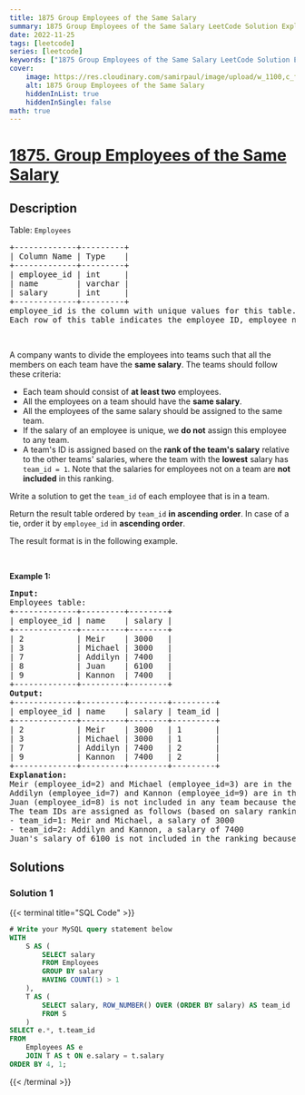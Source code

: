 ```yaml
---
title: 1875 Group Employees of the Same Salary
summary: 1875 Group Employees of the Same Salary LeetCode Solution Explained
date: 2022-11-25
tags: [leetcode]
series: [leetcode]
keywords: ["1875 Group Employees of the Same Salary LeetCode Solution Explained in all languages", "1875 Group Employees of the Same Salary", "LeetCode", "leetcode solution in Python3 C++ Java Go PHP Ruby Swift TypeScript Rust C# JavaScript C", "GeeksforGeeks", "InterviewBit", "Coding Ninjas", "HackerRank", "HackerEarth", "CodeChef", "TopCoder", "AlgoExpert", "freeCodeCamp", "Codeforces", "GitHub", "AtCoder", "Samir Paul"]
cover:
    image: https://res.cloudinary.com/samirpaul/image/upload/w_1100,c_fit,co_rgb:FFFFFF,l_text:Arial_75_bold:1875 Group Employees of the Same Salary - Solution Explained/problem-solving.webp
    alt: 1875 Group Employees of the Same Salary
    hiddenInList: true
    hiddenInSingle: false
math: true
---
```



# [1875. Group Employees of the Same Salary](https://leetcode.com/problems/group-employees-of-the-same-salary)


## Description

<p>Table: <code>Employees</code></p>

<pre>
+-------------+---------+
| Column Name | Type    |
+-------------+---------+
| employee_id | int     |
| name        | varchar |
| salary      | int     |
+-------------+---------+
employee_id is the column with unique values for this table.
Each row of this table indicates the employee ID, employee name, and salary.
</pre>

<p>&nbsp;</p>

<p>A company wants to divide the employees into teams such that all the members on each team have the <strong>same salary</strong>. The teams should follow these criteria:</p>

<ul>
	<li>Each team should consist of <strong>at least two</strong> employees.</li>
	<li>All the employees on a team should have the <strong>same salary</strong>.</li>
	<li>All the employees of the same salary should be assigned to the same team.</li>
	<li>If the salary of an employee is unique, we <strong>do not</strong> assign this employee to any team.</li>
	<li>A team&#39;s ID is assigned based on the <strong>rank of the team&#39;s salary</strong> relative to the other teams&#39; salaries, where the team with the <strong>lowest</strong> salary has <code>team_id = 1</code>. Note that the salaries for employees not on a team are <strong>not included</strong> in this ranking.</li>
</ul>

<p>Write a solution to get the <code>team_id</code> of each employee that is in a team.</p>

<p>Return the result table ordered by <code>team_id</code> <strong>in ascending order</strong>. In case of a tie, order it by <code>employee_id</code> in <strong>ascending order</strong>.</p>

<p>The&nbsp;result format is in the following example.</p>

<p>&nbsp;</p>
<p><strong class="example">Example 1:</strong></p>

<pre>
<strong>Input:</strong> 
Employees table:
+-------------+---------+--------+
| employee_id | name    | salary |
+-------------+---------+--------+
| 2           | Meir    | 3000   |
| 3           | Michael | 3000   |
| 7           | Addilyn | 7400   |
| 8           | Juan    | 6100   |
| 9           | Kannon  | 7400   |
+-------------+---------+--------+
<strong>Output:</strong> 
+-------------+---------+--------+---------+
| employee_id | name    | salary | team_id |
+-------------+---------+--------+---------+
| 2           | Meir    | 3000   | 1       |
| 3           | Michael | 3000   | 1       |
| 7           | Addilyn | 7400   | 2       |
| 9           | Kannon  | 7400   | 2       |
+-------------+---------+--------+---------+
<strong>Explanation:</strong> 
Meir (employee_id=2) and Michael (employee_id=3) are in the same team because they have the same salary of 3000.
Addilyn (employee_id=7) and Kannon (employee_id=9) are in the same team because they have the same salary of 7400.
Juan (employee_id=8) is not included in any team because their salary of 6100 is unique (i.e. no other employee has the same salary).
The team IDs are assigned as follows (based on salary ranking, lowest first):
- team_id=1: Meir and Michael, a salary of 3000
- team_id=2: Addilyn and Kannon, a salary of 7400
Juan&#39;s salary of 6100 is not included in the ranking because they are not on a team.
</pre>

## Solutions

### Solution 1

<!-- tabs:start -->

{{< terminal title="SQL Code" >}}
```sql
# Write your MySQL query statement below
WITH
    S AS (
        SELECT salary
        FROM Employees
        GROUP BY salary
        HAVING COUNT(1) > 1
    ),
    T AS (
        SELECT salary, ROW_NUMBER() OVER (ORDER BY salary) AS team_id
        FROM S
    )
SELECT e.*, t.team_id
FROM
    Employees AS e
    JOIN T AS t ON e.salary = t.salary
ORDER BY 4, 1;
```
{{< /terminal >}}

<!-- tabs:end -->

<!-- end -->
